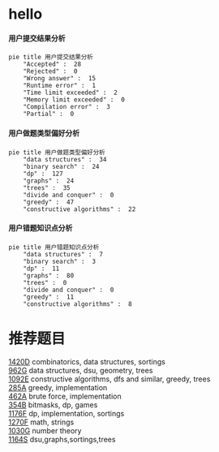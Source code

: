 # hello

<!-- tabs:start -->



#### **用户提交结果分析**

```mermaid
pie title 用户提交结果分析
    "Accepted" :  28
    "Rejected" :  0
    "Wrong answer" :  15
    "Runtime error" :  1
    "Time limit exceeded" :  2
    "Memory limit exceeded" :  0
    "Compilation error" :  3
    "Partial" :  0
```

#### **用户做题类型偏好分析**

```mermaid
pie title 用户做题类型偏好分析
    "data structures" :  34
    "binary search" :  24
    "dp" :  127
    "graphs" :  24
    "trees" :  35
    "divide and conquer" :  0
    "greedy" :  47
    "constructive algorithms" :  22
```
#### **用户错题知识点分析**

```mermaid
pie title 用户错题知识点分析
    "data structures" :  7
    "binary search" :  3
    "dp" :  11
    "graphs" :  80
    "trees" :  0
    "divide and conquer" :  0
    "greedy" :  11
    "constructive algorithms" :  8
```



<!-- tabs:end -->
# 推荐题目
[1420D](https://codeforces.com/contest/1420/problem/D)		combinatorics,
                        data structures,
                        sortings		  
[962G](https://codeforces.com/contest/962/problem/G)		data structures,
                        dsu,
                        geometry,
                        trees		  
[1092E](https://codeforces.com/contest/1092/problem/E)		constructive algorithms,
                        dfs and similar,
                        greedy,
                        trees		  
[285A](https://codeforces.com/contest/285/problem/A)		greedy,
                        implementation		  
[462A](https://codeforces.com/contest/462/problem/A)		brute force,
                        implementation		  
[354B](https://codeforces.com/contest/354/problem/B)		bitmasks,
                        dp,
                        games		  
[1176F](https://codeforces.com/contest/1176/problem/F)		dp,
                        implementation,
                        sortings		  
[1270F](https://codeforces.com/contest/1270/problem/F)		math,
                        strings		  
[1030G](https://codeforces.com/contest/1030/problem/G)		number theory		  
[1164S](https://codeforces.com/contest/1164/problem/S)		dsu,graphs,sortings,trees		  
